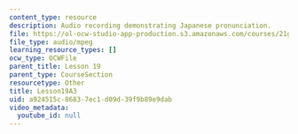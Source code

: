 ```yaml
---
content_type: resource
description: Audio recording demonstrating Japanese pronunciation.
file: https://ol-ocw-studio-app-production.s3.amazonaws.com/courses/21g-504-japanese-iv-spring-2009/a924515c86837ec1d09d39f9b89e9dab_Lesson19A3.mp3
file_type: audio/mpeg
learning_resource_types: []
ocw_type: OCWFile
parent_title: Lesson 19
parent_type: CourseSection
resourcetype: Other
title: Lesson19A3
uid: a924515c-8683-7ec1-d09d-39f9b89e9dab
video_metadata:
  youtube_id: null
---
```

